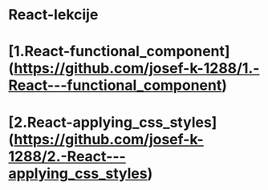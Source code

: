 # React-lekcije
# [1.React-functional_component] (https://github.com/josef-k-1288/1.-React---functional_component)
# [2.React-applying_css_styles] (https://github.com/josef-k-1288/2.-React---applying_css_styles)
